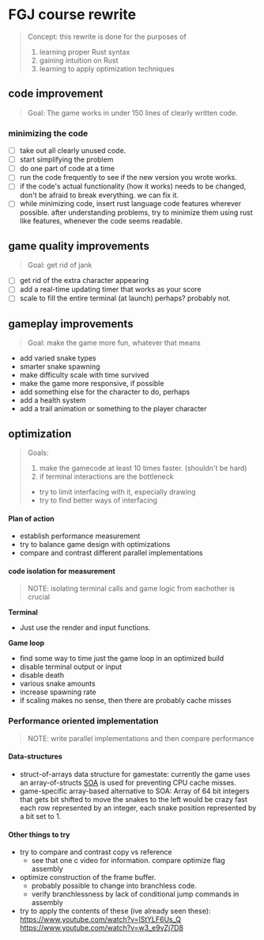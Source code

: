 # FGJ course rewrite

> Concept: this rewrite is done for the purposes of
>
> 1) learning proper Rust syntax
> 2) gaining intuition on Rust
> 3) learning to apply optimization techniques

## code improvement

> Goal: The game works in under 150 lines of clearly written code.

### minimizing the code

- [ ] take out all clearly unused code.
- [ ] start simplifying the problem
- [ ] do one part of code at a time
- [ ] run the code frequently to see if the new version you wrote works.
- [ ] if the code's actual functionality (how it works) needs to be changed, don't be afraid to break everything. we can fix it.
- [ ] while minimizing code, insert rust language code features wherever possible.
  after understanding problems, try to minimize them using rust like features, whenever the code seems readable.

## game quality improvements

> Goal: get rid of jank

* [ ] get rid of the extra character appearing
* [ ] add a real-time updating timer that works as your score
* [ ] scale to fill the entire terminal (at launch) perhaps? probably not.

## gameplay improvements

> Goal: make the game more fun, whatever that means
- add varied snake types
- smarter snake spawning
- make difficulty scale with time survived
- make the game more responsive, if possible
- add something else for the character to do, perhaps
- add a health system
- add a trail animation or something to the player character

## optimization

> Goals:
> 1. make the gamecode at least 10 times faster. (shouldn't be hard)
> 2. if terminal interactions are the bottleneck
> - try to limit interfacing with it, especially drawing
> - try to find better ways of interfacing

#### Plan of action

* establish performance measurement
* try to balance game design with optimizations
* compare and contrast different parallel implementations

#### code isolation for measurement

> NOTE: isolating terminal calls and game logic from eachother is crucial

**Terminal**

* Just use the render and input functions.

**Game loop**

* find some way to time just the game loop in an optimized build
* disable terminal output or input
* disable death
* various snake amounts
* increase spawning rate
* if scaling makes no sense, then there are probably cache misses

### Performance oriented implementation

> NOTE: write parallel implementations and then compare performance

#### Data-structures

* struct-of-arrays data structure for gamestate:
  currently the game uses an array-of-structs
  [SOA](https://en.wikipedia.org/wiki/Data-oriented_design) is used for preventing CPU cache misses.
* game-specific array-based alternative to SOA:
  Array of 64 bit integers that gets bit shifted to move the snakes to the left
  would be crazy fast
  each row represented by an integer, each snake position represented by a bit set to 1. 

#### Other things to try

* try to compare and contrast copy vs reference
  * see that one c video for information. compare optimize flag assembly
* optimize construction of the frame buffer.
  * probably possible to change into branchless code.
  * verify branchlessness by lack of conditional jump commands in assembly
* try to apply the contents of these (ive already seen these):
  https://www.youtube.com/watch?v=lStYLF6Us_Q
  https://www.youtube.com/watch?v=w3_e9vZj7D8
